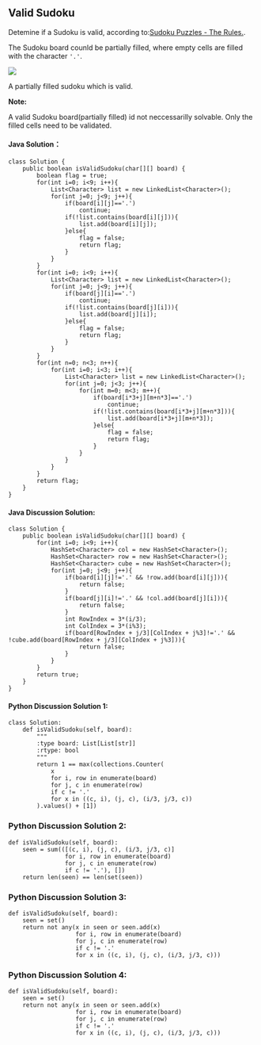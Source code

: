 ## Valid Sudoku

Detemine if a Sudoku is valid, according to:[Sudoku Puzzles - The Rules.](http://sudoku.com.au/TheRules.aspx).

The Sudoku board counld be partially filled, where empty cells are filled with the character `'.'`.

![](https://i.imgur.com/vY0lJF3.png)

A partially filled sudoku which is valid.

**Note:**

A valid Sudoku board(partially filled) id not neccessarilly solvable. Only the filled cells need to be validated.

#### Java Solution：

	class Solution {
	    public boolean isValidSudoku(char[][] board) {
	        boolean flag = true;
			for(int i=0; i<9; i++){
				List<Character> list = new LinkedList<Character>();
				for(int j=0; j<9; j++){
	                if(board[i][j]=='.')
	                    continue;
					if(!list.contains(board[i][j])){
						list.add(board[i][j]);
					}else{
						flag = false;
						return flag;
					}	
				}
			}
			for(int i=0; i<9; i++){
				List<Character> list = new LinkedList<Character>();
				for(int j=0; j<9; j++){
	                if(board[j][i]=='.')
	                    continue;
					if(!list.contains(board[j][i])){
						list.add(board[j][i]);
					}else{
						flag = false;
						return flag;
					}	
				}
			}
			for(int n=0; n<3; n++){
				for(int i=0; i<3; i++){
					List<Character> list = new LinkedList<Character>();
					for(int j=0; j<3; j++){
						for(int m=0; m<3; m++){
	                        if(board[i*3+j][m+n*3]=='.')
	                            continue;
							if(!list.contains(board[i*3+j][m+n*3])){
								list.add(board[i*3+j][m+n*3]);
							}else{
								flag = false;
								return flag;
							}
						}
					}
				}
			}
			return flag;
	    }
	}


#### Java Discussion Solution:

	class Solution {
	    public boolean isValidSudoku(char[][] board) {
	        for(int i=0; i<9; i++){
				HashSet<Character> col = new HashSet<Character>();
				HashSet<Character> row = new HashSet<Character>();
				HashSet<Character> cube = new HashSet<Character>();
				for(int j=0; j<9; j++){
					if(board[i][j]!='.' && !row.add(board[i][j])){
						return false;
					}
					if(board[j][i]!='.' && !col.add(board[j][i])){
						return false;
					}
					int RowIndex = 3*(i/3);
					int ColIndex = 3*(i%3);
					if(board[RowIndex + j/3][ColIndex + j%3]!='.' && !cube.add(board[RowIndex + j/3][ColIndex + j%3])){
						return false;
					}
				}
			}
			return true;
	    }
	}


#### Python Discussion Solution 1:

	class Solution:
	    def isValidSudoku(self, board):
	        """
	        :type board: List[List[str]]
	        :rtype: bool
	        """
	        return 1 == max(collections.Counter(
		        x
		        for i, row in enumerate(board)
		        for j, c in enumerate(row)
		        if c != '.'
		        for x in ((c, i), (j, c), (i/3, j/3, c))
		    ).values() + [1])

### Python Discussion Solution 2:

	def isValidSudoku(self, board):
	    seen = sum(([(c, i), (j, c), (i/3, j/3, c)]
	                for i, row in enumerate(board)
	                for j, c in enumerate(row)
	                if c != '.'), [])
	    return len(seen) == len(set(seen))

### Python Discussion Solution 3:

	def isValidSudoku(self, board):
	    seen = set()
	    return not any(x in seen or seen.add(x)
	                   for i, row in enumerate(board)
	                   for j, c in enumerate(row)
	                   if c != '.'
	                   for x in ((c, i), (j, c), (i/3, j/3, c)))

### Python Discussion Solution 4:

	def isValidSudoku(self, board):
	    seen = set()
	    return not any(x in seen or seen.add(x)
	                   for i, row in enumerate(board)
	                   for j, c in enumerate(row)
	                   if c != '.'
	                   for x in ((c, i), (j, c), (i/3, j/3, c)))
